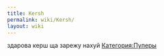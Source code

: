 ```yaml
---
title: Kersh
permalink: wiki/Kersh/
layout: wiki
---
```


здарова керш ща зарежу нахуй
[Категория:Пуперы](Категория:Пуперы "wikilink")

